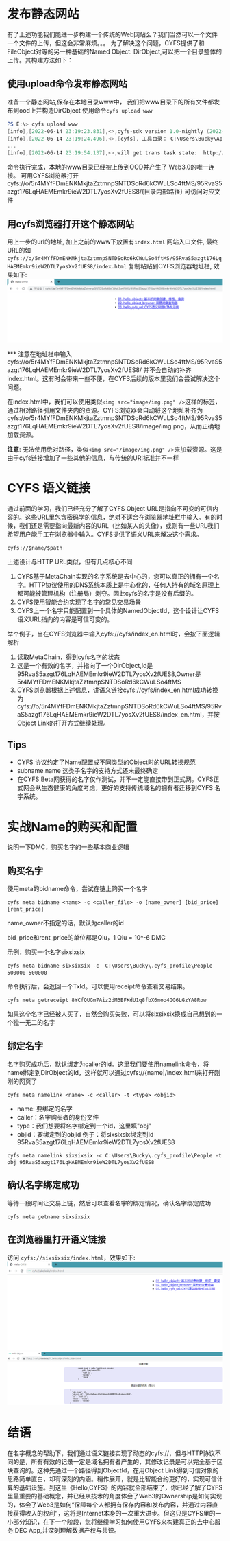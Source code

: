 # 发布静态网站

有了上述功能我们能进一步构建一个传统的Web网站么？我们当然可以一个文件一个文件的上传，但这会非常麻烦。。。
为了解决这个问题，CYFS提供了和FileObject对等的另一种基础的Named Object: DirObject,可以把一个目录整体的上传。其构建方法如下：

## 使用upload命令发布静态网站
准备一个静态网站,保存在本地目录www中， 我们把www目录下的所有文件都发布到ood上并构造DirObject 使用命令`cyfs upload www`
```powershell
PS E:\> cyfs upload www
[info],[2022-06-14 23:19:23.831],<>,cyfs-sdk version 1.0-nightly (2022-06-13), index.js:49298
[info],[2022-06-14 23:19:24.496],<>,[cyfs], 工具目录： C:\Users\Bucky\AppData\Roaming\npm\node_modules\cyfs-tool-nightly, cyfs.js:2538
...
[info],[2022-06-14 23:19:54.137],<>,will get trans task state:  http://127.0.0.1:1322/trans/task/state [object Object], index.js:71829
```

命令执行完成，本地的www目录已经被上传到OOD并产生了 Web3.0的唯一连接。
可用CYFS浏览器打开cyfs://o/5r4MYfFDmENKMkjtaZztmnpSNTDSoRd6kCWuLSo4ftMS/95RvaS5azgt176LqHAEMEmkr9ieW2DTL7yosXv2fUES8/{目录内部路径} 可访问对应文件

## 用cyfs浏览器打开这个静态网站
用上一步的url的地址, 加上之前的www下放置有`index.html` 网站入口文件, 最终URL的如`cyfs://o/5r4MYfFDmENKMkjtaZztmnpSNTDSoRd6kCWuLSo4ftMS/95RvaS5azgt176LqHAEMEmkr9ieW2DTL7yosXv2fUES8/index.html` 复制粘贴到CYFS浏览器地址栏, 效果如下:
![image](images/cyfs_static_site.png)

*** 注意在地址栏中输入cyfs://o/5r4MYfFDmENKMkjtaZztmnpSNTDSoRd6kCWuLSo4ftMS/95RvaS5azgt176LqHAEMEmkr9ieW2DTL7yosXv2fUES8/ 并不会自动的补齐index.html。这有时会带来一些不便，在CYFS后续的版本里我们会尝试解决这个问题。

在index.html中，我们可以使用类似`<img src="image/img.png" />`这样的标签，通过相对路径引用文件夹内的资源。CYFS浏览器会自动将这个地址补齐为cyfs://o/5r4MYfFDmENKMkjtaZztmnpSNTDSoRd6kCWuLSo4ftMS/95RvaS5azgt176LqHAEMEmkr9ieW2DTL7yosXv2fUES8/image/img.png，从而正确地加载资源。

**注意**: 无法使用绝对路径，类似`<img src="/image/img.png" />`来加载资源。这是由于cyfs链接增加了一些其他的信息，与传统的URI标准并不一样

# CYFS 语义链接
通过前面的学习，我们已经充分了解了CYFS Object URL是指向不可变的可信内容的。这些URL里包含密码学的信息，绝对不适合在浏览器地址栏中输入。有的时候，我们还是需要指向最新内容的URL（比如某人的头像），或则有一些URL我们希望用户能手工在浏览器中输入。CYFS提供了语义URL来解决这个需求。
```
cyfs://$name/$path
```
上述设计与HTTP URL类似，但有几点核心不同
1. CYFS基于MetaChain实现的名字系统是去中心的，您可以真正的拥有一个名字。HTTP协议使用的DNS系统本质上是中心化的，任何人持有的域名原理上都可能被管理机构（注册局）剥夺。因此cyfs的名字是没有后缀的。
2. CYFS使用智能合约实现了名字的常见交易场景
3. CYFS上一个名字只能配置到一个具体的NamedObjectId，这个设计让CYFS语义URL指向的内容是可信可变的。

举个例子，当在CYFS浏览器中输入cyfs://cyfs/index_en.html时，会按下面逻辑解析
1. 读取MetaChain，得到cyfs名字的状态
2. 这是一个有效的名字，并指向了一个DirObject,Id是95RvaS5azgt176LqHAEMEmkr9ieW2DTL7yosXv2fUES8,Owner是5r4MYfFDmENKMkjtaZztmnpSNTDSoRd6kCWuLSo4ftMS 
3. CYFS浏览器根据上述信息，讲语义链接cyfs://cyfs/index_en.html成功转换为cyfs://o/5r4MYfFDmENKMkjtaZztmnpSNTDSoRd6kCWuLSo4ftMS/95RvaS5azgt176LqHAEMEmkr9ieW2DTL7yosXv2fUES8/index_en.html，并按Object Link的打开方式继续处理。

## Tips
- CYFS 协议约定了Name配置成不同类型的Object时的URL转换规范     
- subname.name 这类子名字的支持方式还未最终确定   
- 在CYFS Beta网获得的名字仅作测试，并不一定能直接带到正式网。CYFS正式网会从生态健康的角度考虑，更好的支持传统域名的拥有者迁移到CYFS 名字系统。


# 实战Name的购买和配置


说明一下DMC，购买名字的一些基本商业逻辑
## 购买名字
使用meta的bidname命令，尝试在链上购买一个名字
```
cyfs meta bidname <name> -c <caller_file> -o [name_owner] [bid_price] [rent_price]
```
name_owner不指定的话，默认为caller的id

bid_price和rent_price的单位都是Qiu，1 Qiu = 10^-6 DMC

示例，购买一个名字sixsixsix
```
cyfs meta bidname sixsixsix -c  C:\Users\Bucky\.cyfs_profile\People 500000 500000
```

命令执行后，会返回一个TxId。可以使用receipt命令查看交易结果。

```
cyfs meta getreceipt 8YCfQUGm7Aiz2dM3BFKdU1q8fbX6moo4GG6LGzYA8Row
```

如果这个名字已经被人买了，自然会购买失败，可以将sixsixsix换成自己想到的一个独一无二的名字


## 绑定名字
名字购买成功后，默认绑定为caller的id。这里我们要使用namelink命令，将name绑定到DirObject的Id，这样就可以通过cyfs://{name|/index.html来打开刚刚的网页了
```
cyfs meta namelink <name> -c <caller> -t <type> <objid>
```
- name: 要绑定的名字
- caller：名字购买者的身份文件
- type：我们想要将名字绑定到一个id，这里填"obj"
- objid：要绑定到的objid
例子：将sixsixsix绑定到Id 95RvaS5azgt176LqHAEMEmkr9ieW2DTL7yosXv2fUES8
```
cyfs meta namelink sixsixsix -c C:\Users\Bucky\.cyfs_profile\People -t obj 95RvaS5azgt176LqHAEMEmkr9ieW2DTL7yosXv2fUES8 
```

## 确认名字绑定成功
等待一段时间让交易上链，然后可以查看名字的绑定情况，确认名字绑定成功
```
cyfs meta getname sixsixsix
```

## 在浏览器里打开语义链接
访问 `cyfs://sixsixsix/index.html`，效果如下:
![image](images/cyfs_static_site_domain.png)
![image](images/cyfs_hello01.png)


# 结语
在名字概念的帮助下，我们通过语义链接实现了动态的cyfs://，但与HTTP协议不同的是，所有有效的记录一定是域名拥有者产生的，其修改记录是可以完全基于区块查询的。这种先通过一个路径得到ObjectId，在用Object Link得到可信对象的思路简单直白，却有深刻的内涵。稍作展开，就是比智能合约更好的，实现可信计算的基础设施。到这里《Hello,CYFS》的内容就全部结束了，你已经了解了CYFS里最重要的基础概念，并已经从技术的角度体会了Web3的Ownership是如何实现的，体会了Web3是如何“保障每个人都拥有保存内容和发布内容，并通过内容直接获得收入的权利”，这将是Internet本身的一次重大进步。但这只是CYFS里的一小部分知识，在下一个阶段，您将继续学习如何使用CYFS来构建真正的去中心服务:DEC App,并深刻理解数据产权与共识。
